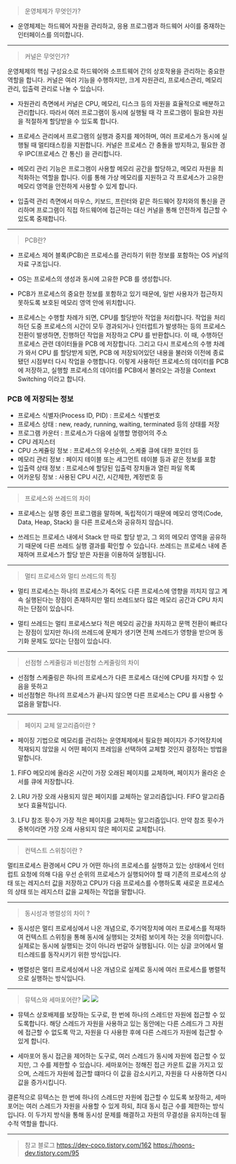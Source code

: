> 운영체제가 무엇인가?

- 운영체제는 하드웨어 자원을 관리하고, 응용 프로그램과 하드웨어 사이를 중재하는 인터페이스를 의미합니다.
---
>  커널은 무엇인가?

운영체제의 핵심 구성요소로 하드웨어와 소프트웨어 간의 상호작용을 관리하는 중요한 역할을 합니다.
커널은 여러 기능을 수행하지만, 크게 자원관리, 프로세스관리, 메모리 관리, 입출력 관리로 나눌 수 있습니다.

- 자원관리 측면에서 커널은 CPU, 메모리, 디스크 등의 자원을 효율적으로 배분하고 관리합니다. 따라서 여러 프로그램이 동시에 실행될 때 각 프로그램이 필요한 자원을 적절하게 할당받을 수 있도록 합니다.

- 프로세스 관리에서 프로그램의 실행과 중지를 제어하며, 여러 프로세스가 동시에 실행될 때 멀티태스킹을 지원합니다. 커널은 프로세스 간 충돌을 방지하고, 필요한 경우 IPC(프로세스 간 통신) 을 관리합니다.

- 메모리 관리 기능은 프로그램이 사용할 메모리 공간을 할당하고, 메모리 자원을 최적화하는 역할을 합니다. 이를 통해 가상 메모리를 지원하고 각 프로세스가 고유한 메모리 영역을 안전하게 사용할 수 있게 합니다.

- 입출력 관리 측면에서 마우스, 키보드, 프린터와 같은 하드웨어 장치와의 통신을 관리하며 프로그램이 직접 하드웨어에 접근하는 대신 커널을 통해 안전하게 접근할 수 있도록 중재합니다. 

---

> PCB란?

- 프로세스 제어 블록(PCB)은 프로세스를 관리하기 위한 정보를 포함하는 OS 커널의 자료 구조입니다.

 

- OS는 프로세스의 생성과 동시에 고유한 PCB 를 생성합니다.

- PCB가 프로세스의 중요한 정보를 포함하고 있기 때문에, 일반 사용자가 접근하지 못하도록 보호된 메모리 영역 안에 위치합니다.

- 프로세스는 수행할 차례가 되면, CPU를 할당받아 작업을 처리합니다. 작업을 처리하던 도중 프로세스의 시간이 모두 경과되거나 인터럽트가 발생하는 등의 프로세스 전환이 발생하면, 진행하던 작업을 저장하고 CPU 를 반환합니다. 이 때, 수행하던 프로세스 관련 데이터들을 PCB 에 저장합니다. 그리고 다시 프로세스의 수행 차례가 와서 CPU 를 할당받게 되면, PCB 에 저장되어있던 내용을 불러와 이전에 종료됐던 시점부터 다시 작업을 수행합니다. 이렇게 사용하던 프로세스의 데이터를 PCB에 저장하고, 실행할 프로세스의 데이터를 PCB에서 불러오는 과정을 Context Switching 이라고 합니다.

### PCB 에 저장되는 정보

- 프로세스 식별자(Process ID, PID) : 프로세스 식별번호
- 프로세스 상태 : new, ready, running, waiting, terminated 등의 상태를 저장
- 프로그램 카운터 : 프로세스가 다음에 실행할 명령어의 주소
- CPU 레지스터
- CPU 스케쥴링 정보 : 프로세스의 우선순위, 스케줄 큐에 대한 포인터 등
- 메모리 관리 정보 : 페이지 테이블 또는 세그먼트 테이블 등과 같은 정보를 포함
- 입출력 상태 정보 : 프로세스에 할당된 입출력 장치들과 열린 파일 목록
- 어카운팅 정보 : 사용된 CPU 시간, 시간제한, 계정번호 등

---

> 프로세스와 쓰레드의 차이

- 프로세스는 실행 중인 프로그램을 말하며, 독립적이기 때문에 메모리 영역(Code, Data, Heap, Stack) 을 다른 프로세스와 공유하지 않습니다.

- 쓰레드는 프로세스 내에서 Stack 만 따로 할당 받고, 그 외의 메모리 영역을 공유하기 때문에 다른 쓰레드 실행 결과를 확인할 수 있습니다. 쓰레드는 프로세스 내에 존재하며 프로세스가 할당 받은 자원을 이용하여 실행됩니다. 

---
> 멀티 프로세스와 멀티 쓰레드의 특징

- 멀티 프로세스는 하나의 프로세스가 죽어도 다른 프로세스에 영향을 끼치지 않고 계속 실행된다는 장점이 존재하지만 멀티 쓰레드보다 많은 메모리 공간과 CPU 차지하는 단점이 있습니다.

- 멀티 쓰레드는 멀티 프로세스보다 적은 메모리 공간을 차지하고 문맥 전환이 빠르다는 장점이 있지만 하나의 쓰레드에 문제가 생기면 전체 쓰레드가 영향을 받으며 동기화 문제도 있다는 단점이 있습니다.

---
> 선점형 스케줄링과 비선점형 스케줄링의 차이

- 선점형 스케줄링은 하나의 프로세스가 다른 프로세스 대신에 CPU를 차지할 수 있음을 뜻하고
- 비선점형은 하나의 프로세스가 끝나지 않으면 다른 프로세스는 CPU 를 사용할 수 없음을 말합니다.

---
> 페이지 교체 알고리즘이란 ?

- 페이징 기법으로 메모리를 관리하는 운영체제에서 필요한 페이지가 주기억장치에 적재되지 않았을 시 어떤 페이지 프레임을 선택하여 교체할 것인지 결정하는 방법을 말합니다.

1. FIFO 
메모리에 올라온 시간이 가장 오래된 페이지를 교체하며, 페이지가 올라온 순서를 큐에 저장합니다.

2. LRU
가장 오래 사용되지 않은 페이지를 교체하는 알고리즘입니다. FIFO 알고리즘보다 효율적입니다.
3. LFU
참조 횟수가 가장 적은 페이지를 교체하는 알고리즘입니다. 만약 참조 횟수가 중복이라면 가장 오래 사용되지 않은 페이지로 교체합니다.

---
> 컨텍스트 스위칭이란 ?

멀티프로세스 환경에서 CPU 가 어떤 하나의 프로세스를 실행하고 있는 상태에서 인터럽트 요청에 의해 다음 우선 순위의 프로세스가 실행되어야 할 때 기존의 프로세스의 상태 또는 레지스터 값을 저장하고 CPU가 다음 프로세스를 수행하도록 새로운 프로세스의 상태 또는 레지스터 값을 교체하는 작업을 말합니다. 

---
> 동시성과 병렬성의 차이 ?

- 동시성은 멀티 프로세싱에서 나온 개념으로, 주기억장치에 여러 프로세스를 적재하여 컨텍스트 스위칭을 통해 동시에 실행되는 것처럼 보이게 하는 것을 의미합니다. 실제로는 동시에 실행되는 것이 아니라 번갈아 실행됩니다. 이는 싱글 코어에서 멀티스레드를 동작시키기 위한 방식입니다.

- 병렬성은 멀티 프로세싱에서 나온 개념으로 실제로 동시에 여러 프로세스를 병렬적으로 실행하는 방식입니다.
---

> 뮤텍스와 세마포어란?
![](https://velog.velcdn.com/images/moonjs1018/post/6db72ffa-b55a-42c8-ba15-29ff37ec9b24/image.png)
![](https://velog.velcdn.com/images/moonjs1018/post/2e9fd53b-5543-4035-8e87-03ec92063ee7/image.png)

- 뮤텍스
상호배제를 보장하는 도구로, 한 번에 하나의 스레드만 자원에 접근할 수 있도록합니다. 해당 스레드가 자원을 사용하고 있는 동안에는 다른 스레드가 그 자원에 접근할 수 없도록 막고, 자원을 다 사용한 후에 다른 스레드가 자원에 접근할 수 있게 합니다.

- 세마포어
동시 접근을 제어하는 도구로, 여러 스레드가 동시에 자원에 접근할 수 있지만, 그 수를 제한할 수 있습니다. 세마포어는 정해진 접근 카운트 값을 가지고 있으며, 스레드가 자원에 접근할 떄마다 이 값을 감소시키고, 자원을 다 사용하면 다시 값을 증가시킵니다. 

결론적으로 뮤텍스는 한 번에 하나의 스레드만 자원에 접근할 수 있도록 보장하고,
세마포어는 여러 스레드가 자원을 사용할 수 있게 하되, 최대 동시 접근 수를 제한하는 방식입니다.
이 두가지 방식을 통해 동시성 문제를 해결하고 자원의 무결성을 유지하는데 필수적 역할을 합니다.

---
> 참고 블로그
https://dev-coco.tistory.com/162
https://hoons-dev.tistory.com/95